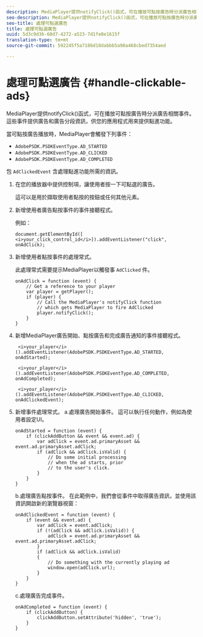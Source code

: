```yaml
---
description: MediaPlayer提供notifyClick()函式，可在播放可點按廣告時分派廣告相關事件。 這些事件提供廣告和廣告分段資訊，供您的應用程式用來提供點進功能。
seo-description: MediaPlayer提供notifyClick()函式，可在播放可點按廣告時分派廣告相關事件。 這些事件提供廣告和廣告分段資訊，供您的應用程式用來提供點進功能。
seo-title: 處理可點選廣告
title: 處理可點選廣告
uuid: 5d3c9d36-60d7-4272-a523-7d1fe0e1615f
translation-type: tm+mt
source-git-commit: 592245f5a7186d18dabbb5a98a468cbed7354aed

---
```



# 處理可點選廣告 {#handle-clickable-ads}

MediaPlayer提供notifyClick()函式，可在播放可點按廣告時分派廣告相關事件。 這些事件提供廣告和廣告分段資訊，供您的應用程式用來提供點進功能。

當可點按廣告播放時，MediaPlayer會觸發下列事件：

* `AdobePSDK.PSDKEventType.AD_STARTED`
* `AdobePSDK.PSDKEventType.AD_CLICKED`
* `AdobePSDK.PSDKEventType.AD_COMPLETED`

包 `AdClickedEvent` 含處理點進功能所需的資訊。

1. 在您的播放器中提供控制項，讓使用者按一下可點選的廣告。

   這可以是用於擷取使用者點按的按鈕或任何其他元素。
1. 新增使用者廣告點按事件的事件接聽程式。

   例如：

   ```
   document.getElementById([ 
   <i>your_click_control_id</i>]).addEventListener("click", onAdClick);
   ```

1. 新增使用者點按事件的處理常式。

   此處理常式需要提示MediaPlayer以觸發事 `AdClicked` 件。

   ```
   onAdClick = function (event) { 
       // Get a reference to your player 
       var player = getPlayer(); 
       if (player) { 
           // Call the MediaPlayer's notifyClick function 
           // which gets MediaPlayer to fire AdClicked 
           player.notifyClick(); 
       } 
   } 
   ```

1. 新增MediaPlayer廣告開始、點按廣告和完成廣告通知的事件接聽程式。

   ```
    <i>your_player</i>().addEventListener(AdobePSDK.PSDKEventType.AD_STARTED, onAdStarted); 
   
    <i>your_player</i>().addEventListener(AdobePSDK.PSDKEventType.AD_COMPLETED, onAdCompleted);
   
    <i>your_player</i>().addEventListener(AdobePSDK.PSDKEventType.AD_CLICKED, onAdClickedEvent);
   ```

1. 新增事件處理常式。
a.處理廣告開始事件。
這可以執行任何動作，例如為使用者設定UI。

   ```
   onAdStarted = function (event) { 
       if (clickAddButton && event && event.ad) { 
           var adClick = event.ad.primaryAsset && event.ad.primaryAsset.adClick; 
           if (adClick && adClick.isValid) { 
               // Do some initial processing  
               // when the ad starts, prior 
               // to the user's click. 
           } 
       } 
   }
   ```

   b.處理廣告點按事件。
在此範例中，我們會從事件中取得廣告資訊，並使用該資訊開啟新的瀏覽器視窗：

   ```
   onAdClickedEvent = function (event) { 
       if (event && event.ad) { 
           var adClick = event.adClick; 
           if (!(adClick && adClick.isValid)) { 
               adClick = event.ad.primaryAsset && event.ad.primaryAsset.adClick; 
           } 
           if (adClick && adClick.isValid) 
           { 
               // Do something with the currently playing ad 
               window.open(adClick.url); 
           } 
       } 
   }
   ```

   c.處理廣告完成事件。

   ```
   onAdCompleted = function (event) { 
       if (clickAddButton) { 
           clickAddButton.setAttribute('hidden', 'true'); 
       } 
   }
   ```
